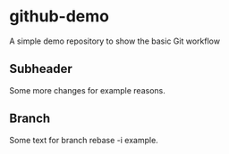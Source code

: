 # github-demo
A simple demo repository to show the basic Git workflow

## Subheader
Some more changes for example reasons.

## Branch

Some text for branch rebase -i example.

